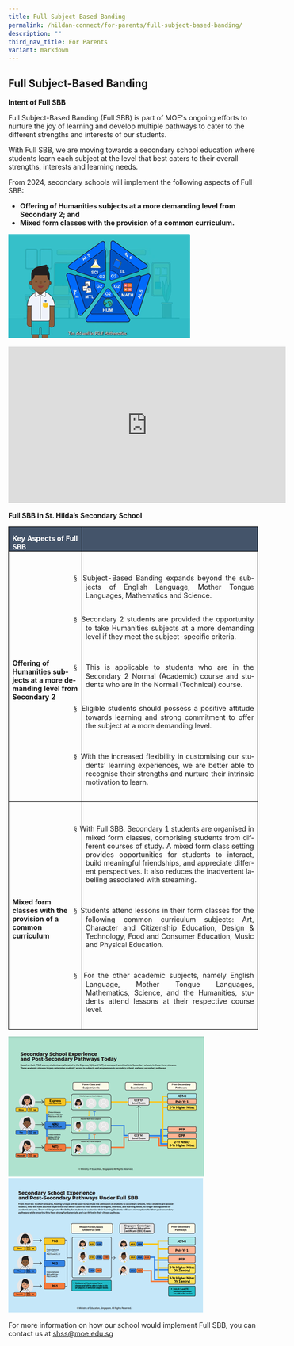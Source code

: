 ```yaml
---
title: Full Subject Based Banding
permalink: /hildan-connect/for-parents/full-subject-based-banding/
description: ""
third_nav_title: For Parents
variant: markdown
---
```

**Full Subject-Based Banding**
------------------------------
**Intent of Full SBB**

Full Subject-Based Banding (Full SBB) is part of MOE's ongoing efforts to nurture the joy of learning and develop multiple pathways to cater to the different strengths and interests of our students.

With Full SBB, we are moving towards a secondary school education where students learn each subject at the level that best caters to their overall strengths, interests and learning needs.

From 2024, secondary schools will implement the following aspects of Full SBB:

*   **Offering of Humanities subjects at a more demanding level from Secondary 2; and**
*   **Mixed form classes with the provision of a common curriculum.**

![](/images/fsbb.png)

<iframe allowfullscreen="" allow="accelerometer; autoplay; clipboard-write; encrypted-media; gyroscope; picture-in-picture; web-share" frameborder="0" title="YouTube video player" src="https://www.youtube.com/embed/FGjXlsTBRN0?si=albf2QZFYyYt49nR" height="315" width="560"></iframe>

**Full SBB in St. Hilda’s Secondary School**

<table style="border-collapse:collapse;border:none;mso-border-alt:solid windowtext .5pt;
 mso-yfti-tbllook:1184;mso-padding-alt:0in 5.4pt 0in 5.4pt" cellpadding="0" cellspacing="0" border="1" class="MsoTableGrid"><tbody><tr style="mso-yfti-irow:0;mso-yfti-firstrow:yes"><td style="width:127.35pt;border:solid windowtext 1.0pt;
  mso-border-alt:solid windowtext .5pt;background:#44546A;mso-background-themecolor:
  text2;padding:0in 5.4pt 0in 5.4pt" valign="top" width="170"><p style="margin-bottom:0in;line-height:normal" class="MsoNormal"><b><span style="mso-ascii-font-family:Calibri;mso-fareast-font-family:DengXian;
  mso-hansi-font-family:Calibri;mso-bidi-font-family:&quot;Times New Roman&quot;;
  color:white;mso-themecolor:background1;mso-ansi-language:EN-SG" lang="EN-SG">Key Aspects of Full SBB</span></b></p></td><td style="width:382.7pt;border:solid windowtext 1.0pt;
  border-left:none;mso-border-left-alt:solid windowtext .5pt;mso-border-alt:
  solid windowtext .5pt;background:#44546A;mso-background-themecolor:text2;
  padding:0in 5.4pt 0in 5.4pt" valign="top" width="510"><p style="margin-bottom:0in;line-height:normal" class="MsoNormal"><b><span style="mso-ascii-font-family:Calibri;mso-fareast-font-family:DengXian;
  mso-hansi-font-family:Calibri;mso-bidi-font-family:&quot;Times New Roman&quot;;
  color:white;mso-themecolor:background1;mso-ansi-language:EN-SG" lang="EN-SG">&nbsp;</span></b></p></td></tr><tr style="mso-yfti-irow:1"><td style="width:127.35pt;border:solid windowtext 1.0pt;border-top:
  none;mso-border-top-alt:solid windowtext .5pt;mso-border-alt:solid windowtext .5pt;
  padding:0in 5.4pt 0in 5.4pt" width="170"><p style="margin-bottom:0in;line-height:normal" class="MsoNormal"><b style="mso-bidi-font-weight:normal"><span style="mso-ascii-font-family:
  Calibri;mso-fareast-font-family:DengXian;mso-hansi-font-family:Calibri;
  mso-bidi-font-family:&quot;Times New Roman&quot;;mso-ansi-language:EN-SG" lang="EN-SG">Offering of Humanities subjects at a more demanding level from Secondary 2<span style="mso-bidi-font-weight:bold"></span></span></b></p></td><td style="width:382.7pt;border-top:none;border-left:none;
  border-bottom:solid windowtext 1.0pt;border-right:solid windowtext 1.0pt;
  mso-border-top-alt:solid windowtext .5pt;mso-border-left-alt:solid windowtext .5pt;
  mso-border-alt:solid windowtext .5pt;padding:0in 5.4pt 0in 5.4pt" width="510"><p style="margin-bottom:0in;mso-add-space:
  auto;text-align:justify;text-justify:inter-ideograph;line-height:normal" class="MsoListParagraphCxSpFirst"><span style="mso-ascii-font-family:Calibri;mso-fareast-font-family:DengXian;
  mso-hansi-font-family:Calibri;mso-bidi-font-family:&quot;Times New Roman&quot;">&nbsp;</span></p><p style="margin-bottom:0in;mso-add-space:
  auto;text-align:justify;text-justify:inter-ideograph;text-indent:-.25in;
  line-height:normal;mso-list:l1 level1 lfo1" class="MsoListParagraphCxSpLast"><span style="font-family:Wingdings;mso-fareast-font-family:Wingdings;mso-bidi-font-family:
  Wingdings"><span style="mso-list:Ignore">§<span style="font:7.0pt &quot;Times New Roman&quot;">&nbsp; </span></span></span><span style="mso-ascii-font-family:
  Calibri;mso-fareast-font-family:DengXian;mso-hansi-font-family:Calibri;
  mso-bidi-font-family:&quot;Times New Roman&quot;;mso-ansi-language:EN-SG" lang="EN-SG">Subject-Based Banding expands beyond the subjects of English Language, Mother Tongue Languages, Mathematics and Science.</span><span style="mso-ascii-font-family:
  Calibri;mso-fareast-font-family:DengXian;mso-hansi-font-family:Calibri;
  mso-bidi-font-family:&quot;Times New Roman&quot;"></span></p><p style="margin-top:0in;margin-right:0in;margin-bottom:0in;
  margin-left:-.25in;text-align:justify;text-justify:inter-ideograph;
  line-height:normal" class="MsoNormal"><span style="mso-ascii-font-family:Calibri;mso-fareast-font-family:
  DengXian;mso-hansi-font-family:Calibri;mso-bidi-font-family:&quot;Times New Roman&quot;">&nbsp;</span></p><p style="margin-bottom:0in;mso-add-space:auto;
  text-align:justify;text-justify:inter-ideograph;text-indent:-.25in;
  line-height:normal;mso-list:l1 level1 lfo1" class="MsoListParagraph"><span style="font-family:Wingdings;mso-fareast-font-family:Wingdings;
  mso-bidi-font-family:Wingdings;mso-ansi-language:EN-SG" lang="EN-SG"><span style="mso-list:Ignore">§<span style="font:7.0pt &quot;Times New Roman&quot;">&nbsp; </span></span></span><span style="mso-ascii-font-family:Calibri;mso-fareast-font-family:DengXian;
  mso-hansi-font-family:Calibri;mso-bidi-font-family:&quot;Times New Roman&quot;;
  mso-ansi-language:EN-SG" lang="EN-SG">Secondary 2 students are provided the opportunity to take Humanities subjects at a more demanding level if they meet the subject-specific criteria.</span></p><p style="margin-bottom:0in;text-align:justify;text-justify:
  inter-ideograph;line-height:normal" class="MsoNormal"><span style="mso-ascii-font-family:
  Calibri;mso-fareast-font-family:DengXian;mso-hansi-font-family:Calibri;
  mso-bidi-font-family:&quot;Times New Roman&quot;;mso-ansi-language:EN-SG" lang="EN-SG">&nbsp;</span></p><p style="margin-bottom:0in;mso-add-space:auto;
  text-align:justify;text-justify:inter-ideograph;text-indent:-.25in;
  line-height:normal;mso-list:l1 level1 lfo1" class="MsoListParagraph"><span style="font-family:Wingdings;mso-fareast-font-family:Wingdings;
  mso-bidi-font-family:Wingdings;mso-ansi-language:EN-SG" lang="EN-SG"><span style="mso-list:Ignore">§<span style="font:7.0pt &quot;Times New Roman&quot;">&nbsp; </span></span></span><span style="mso-ascii-font-family:Calibri;mso-fareast-font-family:DengXian;
  mso-hansi-font-family:Calibri;mso-bidi-font-family:&quot;Times New Roman&quot;;
  mso-ansi-language:EN-SG" lang="EN-SG">This is applicable to students who are in the Secondary 2 Normal (Academic) course and students who are in the Normal (Technical) course.</span></p><p style="margin-top:0in;margin-right:0in;margin-bottom:0in;
  margin-left:-15.5pt;text-align:justify;text-justify:inter-ideograph;
  line-height:normal" class="MsoNormal"><span style="mso-ascii-font-family:Calibri;
  mso-fareast-font-family:DengXian;mso-hansi-font-family:Calibri;mso-bidi-font-family:
  &quot;Times New Roman&quot;;mso-ansi-language:EN-SG" lang="EN-SG">&nbsp;</span></p><p style="margin-bottom:0in;mso-add-space:auto;
  text-align:justify;text-justify:inter-ideograph;text-indent:-.25in;
  line-height:normal;mso-list:l1 level1 lfo1" class="MsoListParagraph"><span style="font-family:Wingdings;mso-fareast-font-family:Wingdings;
  mso-bidi-font-family:Wingdings;mso-ansi-language:EN-SG" lang="EN-SG"><span style="mso-list:Ignore">§<span style="font:7.0pt &quot;Times New Roman&quot;">&nbsp; </span></span></span><span style="mso-ascii-font-family:Calibri;mso-fareast-font-family:DengXian;
  mso-hansi-font-family:Calibri;mso-bidi-font-family:&quot;Times New Roman&quot;;
  mso-ansi-language:EN-SG" lang="EN-SG">Eligible students should possess a positive attitude towards learning and strong commitment to offer the subject at a more demanding level.</span></p><p style="margin-bottom:0in;text-align:justify;text-justify:
  inter-ideograph;line-height:normal" class="MsoNormal"><span style="mso-ascii-font-family:
  Calibri;mso-fareast-font-family:DengXian;mso-hansi-font-family:Calibri;
  mso-bidi-font-family:&quot;Times New Roman&quot;;mso-ansi-language:EN-SG" lang="EN-SG">&nbsp;</span></p><p style="margin-bottom:0in;mso-add-space:auto;
  text-align:justify;text-justify:inter-ideograph;text-indent:-.25in;
  line-height:normal;mso-list:l1 level1 lfo1" class="MsoListParagraph"><span style="font-family:Wingdings;mso-fareast-font-family:Wingdings;
  mso-bidi-font-family:Wingdings;mso-ansi-language:EN-SG" lang="EN-SG"><span style="mso-list:Ignore">§<span style="font:7.0pt &quot;Times New Roman&quot;">&nbsp; </span></span></span><span style="mso-ascii-font-family:Calibri;mso-fareast-font-family:DengXian;
  mso-hansi-font-family:Calibri;mso-bidi-font-family:&quot;Times New Roman&quot;;
  mso-ansi-language:EN-SG" lang="EN-SG">With the increased flexibility in customising our students’ learning experiences, we are better able to recognise their strengths and nurture their intrinsic motivation to learn.</span></p><p style="margin-bottom:0in;text-align:justify;text-justify:
  inter-ideograph;line-height:normal" class="MsoNormal"><span style="mso-ascii-font-family:
  Calibri;mso-fareast-font-family:DengXian;mso-hansi-font-family:Calibri;
  mso-bidi-font-family:&quot;Times New Roman&quot;;mso-ansi-language:EN-SG" lang="EN-SG">&nbsp;</span></p></td></tr><tr style="mso-yfti-irow:2;mso-yfti-lastrow:yes"><td style="width:127.35pt;border:solid windowtext 1.0pt;border-top:
  none;mso-border-top-alt:solid windowtext .5pt;mso-border-alt:solid windowtext .5pt;
  padding:0in 5.4pt 0in 5.4pt" width="170"><p style="margin-bottom:0in;line-height:normal" class="MsoNormal"><b style="mso-bidi-font-weight:normal"><span style="mso-ascii-font-family:
  Calibri;mso-fareast-font-family:DengXian;mso-hansi-font-family:Calibri;
  mso-bidi-font-family:&quot;Times New Roman&quot;;mso-ansi-language:EN-SG" lang="EN-SG">Mixed form classes with the provision of a common curriculum<span style="mso-bidi-font-weight:
  bold"></span></span></b></p></td><td style="width:382.7pt;border-top:none;border-left:none;
  border-bottom:solid windowtext 1.0pt;border-right:solid windowtext 1.0pt;
  mso-border-top-alt:solid windowtext .5pt;mso-border-left-alt:solid windowtext .5pt;
  mso-border-alt:solid windowtext .5pt;padding:0in 5.4pt 0in 5.4pt" width="510"><p style="margin-bottom:0in;line-height:normal" class="MsoNormal"><span style="mso-ascii-font-family:Calibri;mso-fareast-font-family:DengXian;
  mso-hansi-font-family:Calibri;mso-bidi-font-family:&quot;Times New Roman&quot;;
  mso-ansi-language:EN-SG" lang="EN-SG">&nbsp;</span></p><p style="margin-bottom:0in;mso-add-space:auto;
  text-align:justify;text-justify:inter-ideograph;text-indent:-.25in;
  line-height:normal;mso-list:l0 level1 lfo2" class="MsoListParagraph"><span style="font-family:Wingdings;mso-fareast-font-family:Wingdings;
  mso-bidi-font-family:Wingdings;mso-ansi-language:EN-SG" lang="EN-SG"><span style="mso-list:Ignore">§<span style="font:7.0pt &quot;Times New Roman&quot;">&nbsp; </span></span></span><span style="mso-ascii-font-family:Calibri;mso-fareast-font-family:DengXian;
  mso-hansi-font-family:Calibri;mso-bidi-font-family:&quot;Times New Roman&quot;;
  mso-ansi-language:EN-SG;mso-bidi-font-weight:bold" lang="EN-SG">With Full SBB, Secondary 1 students are organised in mixed form classes, comprising students from </span><span style="mso-ansi-language:EN-SG;mso-bidi-font-weight:bold" lang="EN-SG">different courses of study</span><span style="mso-ascii-font-family:Calibri;
  mso-fareast-font-family:DengXian;mso-hansi-font-family:Calibri;mso-bidi-font-family:
  &quot;Times New Roman&quot;;mso-ansi-language:EN-SG;mso-bidi-font-weight:bold" lang="EN-SG">.</span><span style="mso-ascii-font-family:Calibri;mso-fareast-font-family:DengXian;
  mso-hansi-font-family:Calibri;mso-bidi-font-family:&quot;Times New Roman&quot;;
  mso-ansi-language:EN-SG" lang="EN-SG">&nbsp;A mixed form class setting provides opportunities for students to interact, build meaningful friendships, and appreciate different perspectives.</span><span style="mso-ansi-language:
  EN-SG" lang="EN-SG"> </span><span style="mso-ascii-font-family:Calibri;
  mso-fareast-font-family:DengXian;mso-hansi-font-family:Calibri;mso-bidi-font-family:
  &quot;Times New Roman&quot;;mso-ansi-language:EN-SG" lang="EN-SG">It also reduces the inadvertent labelling associated with streaming.</span></p><p style="margin-bottom:0in;text-align:justify;text-justify:
  inter-ideograph;line-height:normal" class="MsoNormal"><span style="mso-ascii-font-family:
  Calibri;mso-fareast-font-family:DengXian;mso-hansi-font-family:Calibri;
  mso-bidi-font-family:&quot;Times New Roman&quot;;mso-ansi-language:EN-SG" lang="EN-SG">&nbsp;</span></p><p style="margin-bottom:0in;mso-add-space:auto;
  text-align:justify;text-justify:inter-ideograph;text-indent:-.25in;
  line-height:normal;mso-list:l0 level1 lfo2" class="MsoListParagraph"><span style="font-family:Wingdings;mso-fareast-font-family:Wingdings;
  mso-bidi-font-family:Wingdings;mso-ansi-language:EN-SG" lang="EN-SG"><span style="mso-list:Ignore">§<span style="font:7.0pt &quot;Times New Roman&quot;">&nbsp; </span></span></span><span style="mso-ascii-font-family:Calibri;mso-fareast-font-family:DengXian;
  mso-hansi-font-family:Calibri;mso-bidi-font-family:&quot;Times New Roman&quot;;
  mso-ansi-language:EN-SG" lang="EN-SG">Students attend lessons in their form classes for the following common curriculum subjects: Art, Character and Citizenship Education, Design &amp; Technology, Food and Consumer Education, Music and Physical Education.</span><span style="mso-ansi-language:EN-SG" lang="EN-SG"></span><span style="mso-ascii-font-family:Calibri;mso-fareast-font-family:DengXian;
  mso-hansi-font-family:Calibri;mso-bidi-font-family:&quot;Times New Roman&quot;;
  mso-ansi-language:EN-SG" lang="EN-SG"></span></p><p style="margin-bottom:0in;text-align:justify;text-justify:
  inter-ideograph;line-height:normal" class="MsoNormal"><span style="mso-ascii-font-family:
  Calibri;mso-fareast-font-family:DengXian;mso-hansi-font-family:Calibri;
  mso-bidi-font-family:&quot;Times New Roman&quot;;mso-ansi-language:EN-SG" lang="EN-SG">&nbsp;</span></p><p style="margin-bottom:0in;mso-add-space:auto;
  text-align:justify;text-justify:inter-ideograph;text-indent:-.25in;
  line-height:normal;mso-list:l0 level1 lfo2" class="MsoListParagraph"><span style="font-family:Wingdings;mso-fareast-font-family:Wingdings;
  mso-bidi-font-family:Wingdings;mso-ansi-language:EN-SG" lang="EN-SG"><span style="mso-list:Ignore">§<span style="font:7.0pt &quot;Times New Roman&quot;">&nbsp; </span></span></span><span style="mso-ascii-font-family:Calibri;mso-fareast-font-family:DengXian;
  mso-hansi-font-family:Calibri;mso-bidi-font-family:&quot;Times New Roman&quot;;
  mso-ansi-language:EN-SG" lang="EN-SG">For the other academic subjects, namely English Language, Mother Tongue Languages, Mathematics, Science, and the Humanities, </span><span style="mso-bidi-font-size:9.0pt;mso-bidi-font-family:Calibri;
  mso-bidi-theme-font:minor-latin;mso-ansi-language:EN-SG" lang="EN-SG">students attend lessons at their respective course level.</span><span style="mso-ascii-font-family:Calibri;mso-fareast-font-family:DengXian;
  mso-hansi-font-family:Calibri;mso-bidi-font-family:&quot;Times New Roman&quot;;
  mso-ansi-language:EN-SG" lang="EN-SG"></span></p><p style="margin-bottom:0in;text-indent:5.0pt;line-height:
  normal" class="MsoNormal"><span style="mso-ascii-font-family:Calibri;mso-fareast-font-family:
  DengXian;mso-hansi-font-family:Calibri;mso-bidi-font-family:&quot;Times New Roman&quot;;
  mso-ansi-language:EN-SG" lang="EN-SG">&nbsp;</span></p></td></tr></tbody></table>
	
![](/images/fsbb2.png)![](/images/fsbb3.png)

For more information on how our school would implement Full SBB, you can contact us at&nbsp;[shss@moe.edu.sg](mailto:shss@moe.edu.sg)

